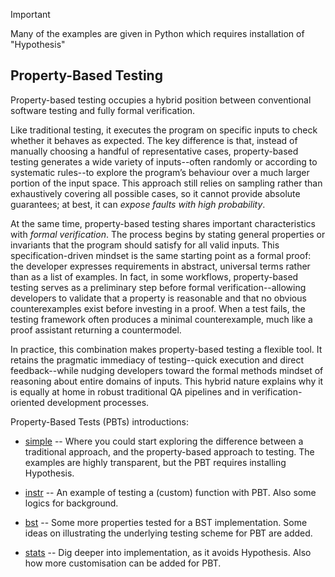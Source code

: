 
> [!IMPORTANT]  
> Many of the examples are given in Python which requires installation of "Hypothesis"

## Property-Based Testing

Property-based testing occupies a hybrid position between conventional software testing 
and fully formal verification.

Like traditional testing, it executes the program on specific inputs to check whether it
behaves as expected. The key difference is that, instead of manually choosing a handful of
representative cases, property-based testing generates a wide variety of inputs--often randomly
or according to systematic rules--to explore the program’s behaviour over a much larger
portion of the input space. This approach still relies on sampling rather than exhaustively
covering all possible cases, so it cannot provide absolute guarantees; at best, it can *expose
faults with high probability*.

At the same time, property-based testing shares important characteristics with *formal
verification*. The process begins by stating general properties or invariants that the
program should satisfy for all valid inputs. This specification-driven mindset is the
same starting point as a formal proof: the developer expresses requirements in abstract,
universal terms rather than as a list of examples. In fact, in some workflows, property-based
testing serves as a preliminary step before formal verification--allowing developers to
validate that a property is reasonable and that no obvious counterexamples exist before
investing in a proof. When a test fails, the testing framework often produces a minimal
counterexample, much like a proof assistant returning a countermodel.

In practice, this combination makes property-based testing a flexible tool. It retains the
pragmatic immediacy of testing--quick execution and direct feedback--while nudging developers
toward the formal methods mindset of reasoning about entire domains of inputs. This hybrid
nature explains why it is equally at home in robust traditional QA pipelines and in
verification-oriented development processes.

Property-Based Tests (PBTs) introductions:

- [simple](./simple/) -- Where you could start exploring the difference between a traditional
  approach, and the property-based approach to testing. The examples are highly transparent,
  but the PBT requires installing Hypothesis.

- [instr](./instr/) -- An example of testing a (custom) function with PBT. Also some logics
  for background.

- [bst](./bst/) -- Some more properties tested for a BST implementation. Some ideas on
  illustrating the underlying testing scheme for PBT are added.

- [stats](./stats/) -- Dig deeper into implementation, as it avoids Hypothesis. Also how
  more customisation can be added for PBT.

